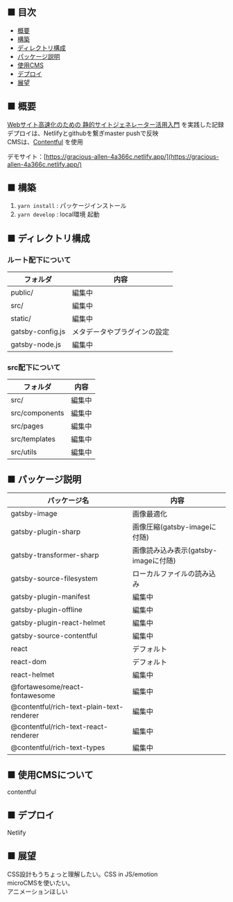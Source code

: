 ## ■ 目次
- [概要](https://github.com/seeds-yasojima/my-gatsby-project#%E6%A6%82%E8%A6%81)
- [構築](https://github.com/seeds-yasojima/my-gatsby-project#%E6%A7%8B%E7%AF%89)
- [ディレクトリ構成](https://github.com/seeds-yasojima/my-gatsby-project#%E3%83%87%E3%82%A3%E3%83%AC%E3%82%AF%E3%83%88%E3%83%AA%E6%A7%8B%E6%88%90)
- [パッケージ説明](https://github.com/seeds-yasojima/my-gatsby-project#%E3%83%91%E3%83%83%E3%82%B1%E3%83%BC%E3%82%B8%E8%AA%AC%E6%98%8E)
- [使用CMS](https://github.com/seeds-yasojima/my-gatsby-project#%E4%BD%BF%E7%94%A8cms%E3%81%AB%E3%81%A4%E3%81%84%E3%81%A6)
- [デプロイ](https://github.com/seeds-yasojima/my-gatsby-project#%E3%83%87%E3%83%97%E3%83%AD%E3%82%A4)
- [展望](https://github.com/seeds-yasojima/my-gatsby-project#%E5%B1%95%E6%9C%9B)

## ■ 概要
[Webサイト高速化のための 静的サイトジェネレーター活用入門](https://github.com/ebisucom/gatsbyjs-book) を実践した記録<br>
デプロイは、Netlifyとgithubを繋ぎmaster pushで反映<br>
CMSは、[Contentful](https://www.contentful.com/) を使用

デモサイト：[https://gracious-allen-4a366c.netlify.app/](https://gracious-allen-4a366c.netlify.app/)<br>

## ■ 構築
1. `yarn install` : パッケージインストール
2. `yarn develop` : local環境 起動

## ■ ディレクトリ構成
### ルート配下について
フォルダ      | 内容 
------------- | -----
public/ | 編集中
src/ | 編集中
static/ | 編集中
gatsby-config.js | メタデータやプラグインの設定
gatsby-node.js | 編集中

### src配下について
フォルダ      | 内容 
------------- | -----
src/ | 編集中
src/components | 編集中
src/pages | 編集中
src/templates | 編集中
src/utils | 編集中

## ■ パッケージ説明
パッケージ名   | 内容 
------------- | -----
gatsby-image | 画像最適化
gatsby-plugin-sharp | 画像圧縮(gatsby-imageに付随)
gatsby-transformer-sharp | 画像読み込み表示(gatsby-imageに付随)
gatsby-source-filesystem | ローカルファイルの読み込み
gatsby-plugin-manifest | 編集中
gatsby-plugin-offline | 編集中
gatsby-plugin-react-helmet | 編集中
gatsby-source-contentful | 編集中
react | デフォルト
react-dom | デフォルト
react-helmet | 編集中
@fortawesome/react-fontawesome | 編集中
@contentful/rich-text-plain-text-renderer | 編集中
@contentful/rich-text-react-renderer | 編集中
@contentful/rich-text-types | 編集中


## ■ 使用CMSについて
contentful

## ■ デプロイ
Netlify

## ■ 展望
CSS設計もうちょっと理解したい。CSS in JS/emotion<br>
microCMSを使いたい。<br>
アニメーションほしい
